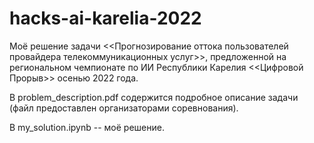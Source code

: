 # hacks-ai-karelia-2022
Моё решение задачи <<Прогнозирование оттока пользователей провайдера телекоммуникационных услуг>>, предложенной на региональном чемпионате по ИИ Республики Карелия <<Цифровой Прорыв>> осенью 2022 года.

В problem_description.pdf содержится подробное описание задачи (файл предоставлен организаторами соревнования).

В my_solution.ipynb -- моё решение.
